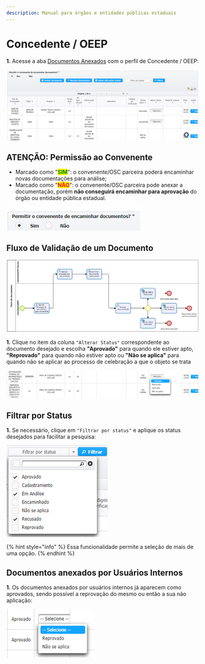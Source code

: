 ```yaml
---
description: Manual para órgãos e entidades públicas estaduais
---
```


# Concedente / OEEP

**1.** Acesse a aba [Documentos Anexados](../aba-documentos-anexados/) com o perfil de Concedente / OEEP:

![Tela da aba "Documentos Anexados"](<../../.gitbook/assets/image (470) (1).png>)

## ATENÇÃO: Permissão ao Convenente

* Marcado como "<mark style="color:green;">**SIM**</mark>": o convenente/OSC parceira poderá encaminhar novas documentações para análise;
* Marcado como "<mark style="color:red;">**NÃO**</mark>": o convenente/OSC parceira pode anexar a documentação, porém **não conseguirá encaminhar para aprovação** do órgão ou entidade pública estadual.

![](<../../.gitbook/assets/image (468) (1).png>)

## Fluxo de Validação de um Documento

![](<../../.gitbook/assets/image (473).png>)

**1.** Clique no item da coluna `"Alterar Status"` correspondente ao documento desejado e escolha **"Aprovado"** para quando ele estiver apto, **"Reprovado"** para quando não estiver apto ou **"Não se aplica"** para quando não se aplicar ao processo de celebração a que o objeto se trata

![](<../../.gitbook/assets/image (471) (1).png>)

## Filtrar por Status

**1.** Se necessário, clique em `"Filtrar por status"` e aplique os status desejados para facilitar a pesquisa:

![](<../../.gitbook/assets/image (459).png>)

{% hint style="info" %}
Essa funcionalidade permite a seleção de mais de uma opção.
{% endhint %}

## Documentos anexados por Usuários Internos

**1.** Os documentos anexados por usuários internos já aparecem como aprovados, sendo possível a reprovação do mesmo ou então a sua não aplicação:

![](<../../.gitbook/assets/image (472).png>)

